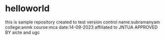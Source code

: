 # helloworld
this is sample repository created to test version control
name:subramanyam
college:anmk
course:mca
date:14-09-2023
affiliated to JNTUA APPROVED BY aicte and ugc
